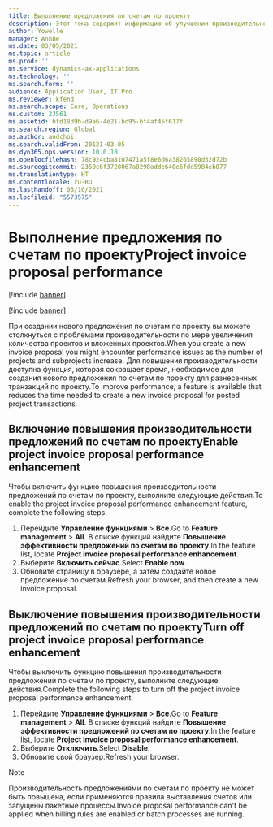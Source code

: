 ```yaml
---
title: Выполнение предложения по счетам по проекту
description: Этот тема содержит информацию об улучшении производительности предложений по счетам по проекту.
author: Yowelle
manager: AnnBe
ms.date: 03/05/2021
ms.topic: article
ms.prod: ''
ms.service: dynamics-ax-applications
ms.technology: ''
ms.search.form: ''
audience: Application User, IT Pro
ms.reviewer: kfend
ms.search.scope: Core, Operations
ms.custom: 23561
ms.assetid: bfd18d9b-d9a6-4e21-bc95-bf4af45f617f
ms.search.region: Global
ms.author: andchoi
ms.search.validFrom: 20121-03-05
ms.dyn365.ops.version: 10.0.18
ms.openlocfilehash: 78c924cba8107471a5f8e6d6a38265890d32d72b
ms.sourcegitcommit: 2350c6f3728067a8298adde640e6fdd5984eb077
ms.translationtype: HT
ms.contentlocale: ru-RU
ms.lasthandoff: 03/10/2021
ms.locfileid: "5573575"
---
```

# <a name="project-invoice-proposal-performance"></a><span data-ttu-id="c7a20-103">Выполнение предложения по счетам по проекту</span><span class="sxs-lookup"><span data-stu-id="c7a20-103">Project invoice proposal performance</span></span>

[!include [banner](../includes/banner.md)]

[!include [banner](../includes/preview-banner.md)]

<span data-ttu-id="c7a20-104">При создании нового предложения по счетам по проекту вы можете столкнуться с проблемами производительности по мере увеличения количества проектов и вложенных проектов.</span><span class="sxs-lookup"><span data-stu-id="c7a20-104">When you create a new invoice proposal you might encounter performance issues as the number of projects and subprojects increase.</span></span> <span data-ttu-id="c7a20-105">Для повышения производительности доступна функция, которая сокращает время, необходимое для создания нового предложения по счетам по проекту для разнесенных транзакций по проекту.</span><span class="sxs-lookup"><span data-stu-id="c7a20-105">To improve performance, a feature is available that reduces the time needed to create a new invoice proposal for posted project transactions.</span></span>

## <a name="enable-project-invoice-proposal-performance-enhancement"></a><span data-ttu-id="c7a20-106">Включение повышения производительности предложений по счетам по проекту</span><span class="sxs-lookup"><span data-stu-id="c7a20-106">Enable project invoice proposal performance enhancement</span></span>
<span data-ttu-id="c7a20-107">Чтобы включить функцию повышения производительности предложений по счетам по проекту, выполните следующие действия.</span><span class="sxs-lookup"><span data-stu-id="c7a20-107">To enable the project invoice proposal performance enhancement feature, complete the following steps.</span></span>

1.  <span data-ttu-id="c7a20-108">Перейдите **Управление функциями** > **Все**.</span><span class="sxs-lookup"><span data-stu-id="c7a20-108">Go to **Feature management** > **All**.</span></span> <span data-ttu-id="c7a20-109">В списке функций найдите **Повышение эффективности предложений по счетам по проекту**.</span><span class="sxs-lookup"><span data-stu-id="c7a20-109">In the feature list, locate **Project invoice proposal performance enhancement**.</span></span>
2.  <span data-ttu-id="c7a20-110">Выберите **Включить сейчас**.</span><span class="sxs-lookup"><span data-stu-id="c7a20-110">Select **Enable now**.</span></span>
3.  <span data-ttu-id="c7a20-111">Обновите страницу в браузере, а затем создайте новое предложение по счетам.</span><span class="sxs-lookup"><span data-stu-id="c7a20-111">Refresh your browser, and then create a new invoice proposal.</span></span>

## <a name="turn-off-project-invoice-proposal-performance-enhancement"></a><span data-ttu-id="c7a20-112">Выключение повышения производительности предложений по счетам по проекту</span><span class="sxs-lookup"><span data-stu-id="c7a20-112">Turn off project invoice proposal performance enhancement</span></span>
<span data-ttu-id="c7a20-113">Чтобы выключить функцию повышения производительности предложений по счетам по проекту, выполните следующие действия.</span><span class="sxs-lookup"><span data-stu-id="c7a20-113">Complete the following steps to turn off the project invoice proposal performance enhancement.</span></span>

1.  <span data-ttu-id="c7a20-114">Перейдите **Управление функциями** > **Все**.</span><span class="sxs-lookup"><span data-stu-id="c7a20-114">Go to **Feature management** > **All**.</span></span> <span data-ttu-id="c7a20-115">В списке функций найдите **Повышение эффективности предложений по счетам по проекту**.</span><span class="sxs-lookup"><span data-stu-id="c7a20-115">In the feature list, locate **Project invoice proposal performance enhancement**.</span></span>
2.  <span data-ttu-id="c7a20-116">Выберите **Отключить**.</span><span class="sxs-lookup"><span data-stu-id="c7a20-116">Select **Disable**.</span></span>
3.  <span data-ttu-id="c7a20-117">Обновите свой браузер.</span><span class="sxs-lookup"><span data-stu-id="c7a20-117">Refresh your browser.</span></span>

> [!NOTE]
> <span data-ttu-id="c7a20-118">Производительность предложениями по счетам по проекту не может быть повышена, если применяются правила выставления счетов или запущены пакетные процессы.</span><span class="sxs-lookup"><span data-stu-id="c7a20-118">Invoice proposal performance can't be applied when billing rules are enabled or batch processes are running.</span></span>
